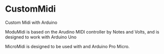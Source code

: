 # CustomMidi
Custom Midi with Arduino

ModuMidi is based on the Arudino MIDI controller by Notes and Volts, and is designed to work with Arduino Uno

MicroMidi is designed to be used with and Arduino Pro Micro.
